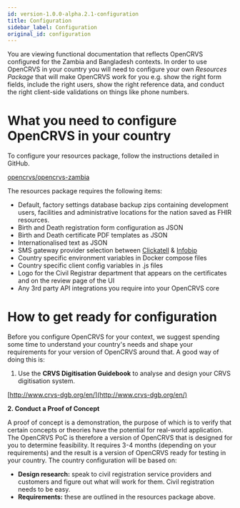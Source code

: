 ```yaml
---
id: version-1.0.0-alpha.2.1-configuration
title: Configuration
sidebar_label: Configuration
original_id: configuration
---
```


You are viewing functional documentation that reflects OpenCRVS configured for the Zambia and Bangladesh contexts. In order to use OpenCRVS in your country you will need to configure your own _Resources Package_ that will make OpenCRVS work for you e.g. show the right form fields, include the right users, show the right reference data, and conduct the right client-side validations on things like phone numbers.

# What you need to configure OpenCRVS in your country

To configure your resources package, follow the instructions detailed in GitHub.

[opencrvs/opencrvs-zambia](https://github.com/opencrvs/opencrvs-zambia#can-you-explain-the-resources-module-features-in-more-detail)

The resources package requires the following items:

- Default, factory settings database backup zips containing development users, facilities and administrative locations for the nation saved as FHIR resources.
- Birth and Death registration form configuration as JSON
- Birth and Death certificate PDF templates as JSON
- Internationalised text as JSON
- SMS gateway provider selection between [Clickatell](https://www.clickatell.com/) & [Infobip](https://www.infobip.com/)
- Country specific environment variables in Docker compose files
- Country specific client config variables in .js files
- Logo for the Civil Registrar department that appears on the certificates and on the review page of the UI
- Any 3rd party API integrations you require into your OpenCRVS core

# How to get ready for configuration

Before you configure OpenCRVS for your context, we suggest spending some time to understand your country's needs and shape your requirements for your version of OpenCRVS around that. A good way of doing this is:

1. Use the **CRVS Digitisation Guidebook** to analyse and design your CRVS digitisation system.

[http://www.crvs-dgb.org/en/](http://www.crvs-dgb.org/en/)

**2. Conduct a Proof of Concept**

A proof of concept is a demonstration, the purpose of which is to verify that certain concepts or theories have the potential for real-world application. The OpenCRVS PoC is therefore a version of OpenCRVS that is designed for you to determine feasibility. It requires 3-4 months (depending on your requirements) and the result is a version of OpenCRVS ready for testing in your country. The country configuration will be based on:

- **Design research:** speak to civil registration service providers and customers and figure out what will work for them. Civil registration needs to be easy.
- **Requirements:** these are outlined in the resources package above.
